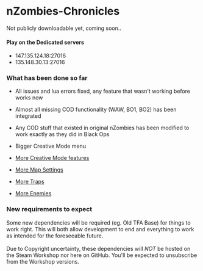 # nZombies-Chronicles
Not publicly downloadable yet, coming soon..

#### Play on the Dedicated servers
* 147.135.124.18:27016
* 135.148.30.13:27016

### What has been done so far
* All issues and lua errors fixed, any feature that wasn't working before works now
* Almost all missing COD functionality (WAW, BO1, BO2) has been integrated 
* Any COD stuff that existed in original nZombies has been modified to work exactly as they did in Black Ops
* Bigger Creative Mode menu

* [More Creative Mode features](https://github.com/Ethorbit/nZombies-Chronicles/blob/master-workshop/New%20Creative%20Mode%20Stuff/README.md) 
* [More Map Settings](https://github.com/Ethorbit/nZombies-Chronicles/blob/master-workshop/New%20Creative%20Mode%20Stuff/Map%20Settings/README.md)
* [More Traps](https://github.com/Ethorbit/nZombies-Chronicles/blob/master-workshop/New%20Creative%20Mode%20Stuff/Traps/README.md)   
* [More Enemies](https://github.com/Ethorbit/nZombies-Chronicles/blob/master-workshop/NEW%20ENEMIES.md)
   
### New requirements to expect
Some new dependencies will be required (eg. Old TFA Base) for things to work right. This will both allow development to end and everything to work as intended for the foreseeable future. 
<br></br>
Due to Copyright uncertainty, these dependencies will *NOT* be hosted on the Steam Workshop nor here on GitHub. You'll be expected to unsubscribe from the Workshop versions.
